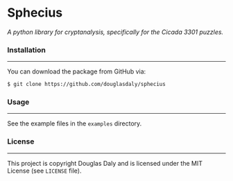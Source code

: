 # Sphecius

_A python library for cryptanalysis, specifically for the Cicada 3301 puzzles._



### Installation
-----

You can download the package from GitHub via:

``` bash
$ git clone https://github.com/douglasdaly/sphecius
```

### Usage
-----

See the example files in the `examples` directory.

### License
-----

This project is copyright Douglas Daly and is licensed under the MIT License (see `LICENSE` file).
